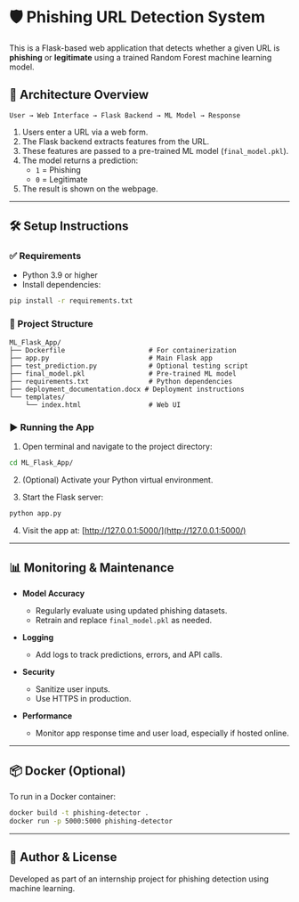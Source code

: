 # 🛡️ Phishing URL Detection System

This is a Flask-based web application that detects whether a given URL is **phishing** or **legitimate** using a trained Random Forest machine learning model.

## 📌 Architecture Overview

```
User → Web Interface → Flask Backend → ML Model → Response
```

1. Users enter a URL via a web form.
2. The Flask backend extracts features from the URL.
3. These features are passed to a pre-trained ML model (`final_model.pkl`).
4. The model returns a prediction:  
   - `1` = Phishing  
   - `0` = Legitimate
5. The result is shown on the webpage.

---

## 🛠️ Setup Instructions

### ✅ Requirements

- Python 3.9 or higher  
- Install dependencies:

```bash
pip install -r requirements.txt
```

### 📁 Project Structure

```
ML_Flask_App/
├── Dockerfile                     # For containerization
├── app.py                         # Main Flask app
├── test_prediction.py             # Optional testing script
├── final_model.pkl                # Pre-trained ML model
├── requirements.txt               # Python dependencies
├── deployment_documentation.docx # Deployment instructions
└── templates/
    └── index.html                 # Web UI
```

### ▶️ Running the App

1. Open terminal and navigate to the project directory:

```bash
cd ML_Flask_App/
```

2. (Optional) Activate your Python virtual environment.

3. Start the Flask server:

```bash
python app.py
```

4. Visit the app at: [http://127.0.0.1:5000/](http://127.0.0.1:5000/)

---

## 📊 Monitoring & Maintenance

- **Model Accuracy**  
  - Regularly evaluate using updated phishing datasets.  
  - Retrain and replace `final_model.pkl` as needed.

- **Logging**  
  - Add logs to track predictions, errors, and API calls.

- **Security**  
  - Sanitize user inputs.  
  - Use HTTPS in production.

- **Performance**  
  - Monitor app response time and user load, especially if hosted online.

---

## 📦 Docker (Optional)

To run in a Docker container:

```bash
docker build -t phishing-detector .
docker run -p 5000:5000 phishing-detector
```

---

## 🧠 Author & License

Developed as part of an internship project for phishing detection using machine learning.




